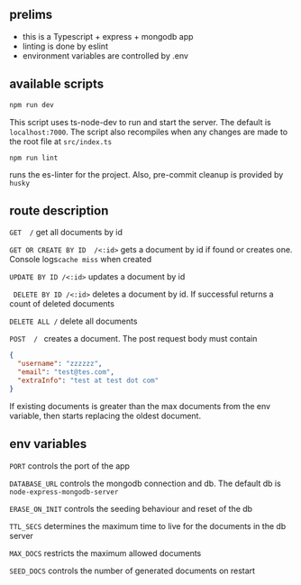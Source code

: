 ## prelims
- this is a Typescript + express + mongodb app
- linting is done by eslint
- environment variables are controlled by .env

## available scripts
```bash
npm run dev
```
This script uses ts-node-dev to run and start the server. The default is ``localhost:7000``. The script also recompiles when any changes are made to the root file at `src/index.ts`
```
npm run lint
```

runs the es-linter for the project. Also, pre-commit cleanup is provided by ``husky``

## route description

``
GET  /
``
get all documents by id

``
GET OR CREATE BY ID  /<:id>
``
gets a document by id if found or creates one. Console logs`cache miss` when created

``UPDATE BY ID /<:id>``
updates a document by id

`` DELETE BY ID /<:id>``
deletes a document by id. If successful returns a count of deleted documents

``DELETE ALL /``
delete all documents

``POST  / ``
creates a document. The post request body must contain
```json
{
  "username": "zzzzzz",
  "email": "test@tes.com",
  "extraInfo": "test at test dot com"
}
```
If existing documents is greater than the max documents from the env variable, then starts replacing the oldest document.


## env variables
`PORT`
controls the port of the app 

`DATABASE_URL`
controls the mongodb connection and db. The default db is `node-express-mongodb-server`

`ERASE_ON_INIT`
controls the seeding behaviour and reset of the db

`TTL_SECS`
determines the maximum time to live for the documents in the db server

`MAX_DOCS`
restricts the maximum allowed documents 

`SEED_DOCS`
controls the number of generated documents on restart
